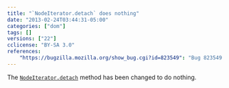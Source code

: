 ```yaml
---
title: "`NodeIterator.detach` does nothing"
date: "2013-02-24T03:44:31-05:00"
categories: ["dom"]
tags: []
versions: ["22"]
cclicense: "BY-SA 3.0"
references:
    "https://bugzilla.mozilla.org/show_bug.cgi?id=823549": "Bug 823549 – Make NodeIterator.detach() a no-op"
---
```

The [`NodeIterator.detach`](https://developer.mozilla.org/en-US/docs/Web/API/NodeIterator.detach) method has been changed to do nothing.
